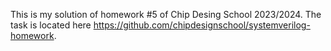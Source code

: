 This is my solution of homework #5 of Chip Desing School 2023/2024. The task is located here https://github.com/chipdesignschool/systemverilog-homework.
